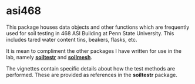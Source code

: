 
<!-- README.md is generated from README.Rmd. Please edit that file -->

# asi468

<!-- badges: start -->
<!-- badges: end -->

This package houses data objects and other functions which are
frequently used for soil testing in 468 ASI Building at Penn State
University. This includes tared water content tins, beakers, flasks,
etc.

It is mean to compliment the other packages I have written for use in
the lab, namely
[**soiltestr**](https://www.github.com/evanmascitti/soiltestr) and
[**soilmesh**](https://www.github.com/evanmascitti/soilmesh).

The vignettes contain specific details about how the test methods are
performed. These are provided as references in the **soiltestr**
package.

